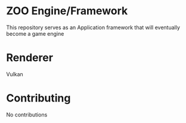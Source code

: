# ZOO Engine/Framework
This repository serves as an Application framework that will eventually become a game engine

# Renderer
Vulkan

# Contributing
No contributions
